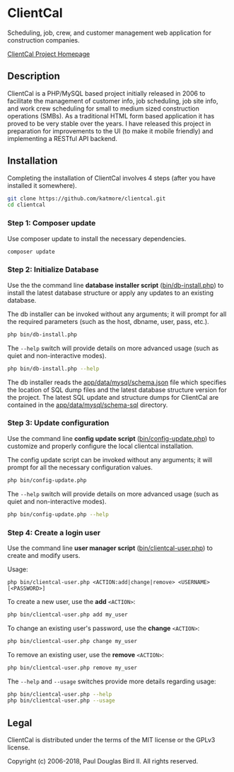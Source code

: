 # ClientCal
Scheduling, job, crew, and customer management web application for construction companies.

[ClientCal Project Homepage](https://github.com/katmore/clientcal)

## Description
ClientCal is a PHP/MySQL based project initially released in 2006 to facilitate the management of customer info, job scheduling, job site info, and work crew scheduling for small to medium sized construction operations (SMBs). As a traditional HTML form based application it has proved to be very stable over the years. I have released this project in preparation for improvements to the UI (to make it mobile friendly) and implementing a RESTful API backend.

## Installation
Completing the installation of ClientCal involves 4 steps (after you have installed it somewhere).

```sh
git clone https://github.com/katmore/clientcal.git 
cd clientcal
```

### Step 1: Composer update
Use composer update to install the necessary dependencies.
```sh
composer update
```

### Step 2: Initialize Database

Use the the command line **database installer script** ([bin/db-install.php](bin/db-install.php)) to install the latest database structure or apply any updates to an existing database.

The db installer can be invoked without any arguments; it will prompt for all the required parameters (such as the host, dbname, user, pass, etc.).
```sh
php bin/db-install.php
```

The `--help` switch will provide details on more advanced usage (such as quiet and non-interactive modes).
```sh
php bin/db-install.php --help
```

The db installer reads the [app/data/mysql/schema.json](app/data/mysql/schema.json) file which specifies the location of SQL dump files and the latest database structure version for the project. The latest SQL update and structure dumps for ClientCal are contained in the [app/data/mysql/schema-sql](app/data/mysql/schema-sql) directory.

### Step 3: Update configuration

Use the command line **config update script** ([bin/config-update.php](bin/config-update.php)) to customize and properly configure the local clientcal installation.

The config update script can be invoked without any arguments; it will prompt for all the necessary configuration values.

```sh
php bin/config-update.php
```

The `--help` switch will provide details on more advanced usage (such as quiet and non-interactive modes).
```sh
php bin/config-update.php --help
```

### Step 4: Create a login user

Use the command line **user manager script** ([bin/clientcal-user.php](bin/clientcal-user.php)) to create and modify users.

Usage:
```
php bin/clientcal-user.php <ACTION:add|change|remove> <USERNAME> [<PASSWORD>]
```

To create a new user, use the **add** `<ACTION>`:
```sh
php bin/clientcal-user.php add my_user
```

To change an existing user's password, use the **change** `<ACTION>`:
```sh
php bin/clientcal-user.php change my_user
```

To remove an existing user, use the **remove** `<ACTION>`:
```sh
php bin/clientcal-user.php remove my_user
```

The `--help` and `--usage` switches provide more details regarding usage:
```sh
php bin/clientcal-user.php --help
php bin/clientcal-user.php --usage
```

## Legal
ClientCal is distributed under the terms of the MIT license or the GPLv3 license.

Copyright (c) 2006-2018, Paul Douglas Bird II.
All rights reserved.
